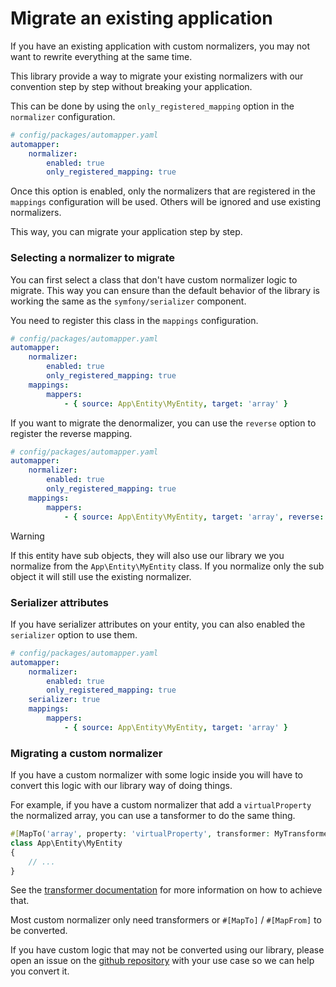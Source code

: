 # Migrate an existing application

If you have an existing application with custom normalizers, you may not want to rewrite everything at the same time.

This library provide a way to migrate your existing normalizers with our convention step by step without breaking 
your application.

This can be done by using the `only_registered_mapping` option in the `normalizer` configuration.

```yaml
# config/packages/automapper.yaml
automapper:
    normalizer:
        enabled: true
        only_registered_mapping: true
```

Once this option is enabled, only the normalizers that are registered in the `mappings` configuration will be used.
Others will be ignored and use existing normalizers.

This way, you can migrate your application step by step.

### Selecting a normalizer to migrate

You can first select a class that don't have custom normalizer logic to migrate. This way you can ensure than the 
default behavior of the library is working the same as the `symfony/serializer` component.

You need to register this class in the `mappings` configuration.

```yaml
# config/packages/automapper.yaml
automapper:
    normalizer:
        enabled: true
        only_registered_mapping: true
    mappings:
        mappers:
            - { source: App\Entity\MyEntity, target: 'array' }
```

If you want to migrate the denormalizer, you can use the `reverse` option to register the reverse mapping.

```yaml
# config/packages/automapper.yaml
automapper:
    normalizer:
        enabled: true
        only_registered_mapping: true
    mappings:
        mappers:
            - { source: App\Entity\MyEntity, target: 'array', reverse: true }
```

> [!WARNING]
> If this entity have sub objects, they will also use our library we you normalize from the `App\Entity\MyEntity` class.
> If you normalize only the sub object it will still use the existing normalizer.

### Serializer attributes

If you have serializer attributes on your entity, you can also enabled the `serializer` option to use them.

```yaml
# config/packages/automapper.yaml
automapper:
    normalizer:
        enabled: true
        only_registered_mapping: true
    serializer: true
    mappings:
        mappers:
            - { source: App\Entity\MyEntity, target: 'array' }
```

### Migrating a custom normalizer

If you have a custom normalizer with some logic inside you will have to convert this logic with our library way of doing
things.

For example, if you have a custom normalizer that add a `virtualProperty` the normalized array, you can use a tansformer
to do the same thing.

```php
#[MapTo('array', property: 'virtualProperty', transformer: MyTransformer::class)]
class App\Entity\MyEntity
{
    // ...
}
```

See the [transformer documentation](../mapping/transformer.md) for more information on how to achieve that.

Most custom normalizer only need transformers or `#[MapTo]` / `#[MapFrom]` to be converted.

If you have custom logic that may not be converted using our library, please open an issue on the
[github repository](https://github.com/jolicode/automapper) with your use case so we can help you convert it.
